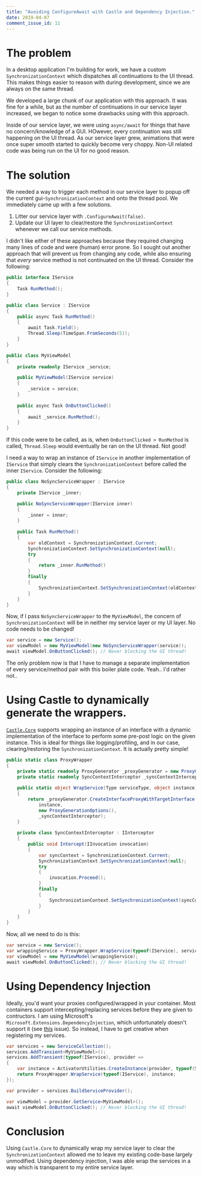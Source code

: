 ```yaml
---
title: "Avoiding ConfigureAwait with Castle and Dependency Injection."
date: 2019-04-07
comment_issue_id: 11
---
```


# The problem

In a desktop application I'm building for work, we have a custom ```SynchronizationContext``` which dispatches all continuations to the UI thread. This makes things easier to reason with during development, since we are always on the same thread.

We developed a large chunk of our application with this approach. It was fine for a while, but as the number of continuations in our service layer increased, we began to notice some drawbacks using with this approach.

Inside of our service layer, we were using ```async/await``` for things that have no concern/knowledge of a GUI. HOwever, every continuation was still happening on the UI thread. As our service layer grew, animations that were once super smooth started to quickly become very choppy. Non-UI related code was being run on the UI for no good reason.

# The solution

We needed a way to trigger each method in our service layer to popup off the current gui-```SynchronizationContext``` and onto the thread pool. We immediately came up with a few solutions.

1. Litter our service layer with ```.ConfigureAwait(false)```.
2. Update our UI layer to clear/restore the ```SynchronizationContext``` whenever we call our service methods.

I didn't like either of these approaches because they required changing many lines of code and were (human) error prone. So I sought out another approach that will prevent us from changing any code, while also ensuring that *every* service method is not continuated on the UI thread. Consider the following:

```c#
public interface IService
{
    Task RunMethod();
}

public class Service : IService
{
    public async Task RunMethod()
    {
        await Task.Yield();
        Thread.Sleep(TimeSpan.FromSeconds(5));
    }
}

public class MyViewModel
{
    private readonly IService _service;

    public MyViewModel(IService service)
    {
        _service = service;
    }
    
    public async Task OnButtonClicked()
    {
        await _service.RunMethod();
    }
}
```

If this code were to be called, as is, when ```OnButtonClicked > RunMethod``` is called, ```Thread.Sleep``` would eventually be ran on the UI thread. Not good!

I need a way to wrap an instance of ```IService``` in another implementation of ```IService``` that simply clears the ```SynchronizationContext``` before called the inner ```IService```. Consider the following:

```c#
public class NoSyncServiceWrapper : IService
{
    private IService _inner;

    public NoSyncServiceWrapper(IService inner)
    {
        _inner = inner;
    }
    
    public Task RunMethod()
    {
        var oldContext = SynchronizationContext.Current;
        SynchronizationContext.SetSynchronizationContext(null);
        try
        {
            return _inner.RunMethod()
        }
        finally
        {
            SynchronizationContext.SetSynchronizationContext(oldContext);
        }
    }
}
```

Now, if I pass ```NoSyncServiceWrapper``` to the ```MyViewModel```, the concern of ```SynchronizationContext``` will be in neither my service layer or my UI layer. No code needs to be changed!

```c#
var service = new Service();
var viewModel = new MyViewModel(new NoSyncServiceWrapper(service));
await viewModel.OnButtonClicked(); // Never blocking the UI thread!
```

The only problem now is that I have to manage a separate implementation of every service/method pair with this boiler plate code. Yeah.. I'd rather not..

# Using Castle to dynamically generate the wrappers.

[```Castle.Core```](https://www.nuget.org/packages/castle.core/) supports wrapping an instance of an interface with a dynamic implementation of the interface to perform some pre-post logic on the given instance. This is ideal for things like logging/profiling, and in our case, clearing/restoring the ```SynchronizationContext```. It is actually pretty simple!

```c#
public static class ProxyWrapper
{
    private static readonly ProxyGenerator _proxyGenerator = new ProxyGenerator();
    private static readonly SyncContextInterceptor _syncContextInterceptor = new SyncContextInterceptor();
    
    public static object WrapService(Type serviceType, object instance)
    {
        return _proxyGenerator.CreateInterfaceProxyWithTargetInterface(serviceType,
            instance,
            new ProxyGenerationOptions(),
            _syncContextInterceptor);
    }
    
    private class SyncContextInterceptor : IInterceptor
    {
        public void Intercept(IInvocation invocation)
        {
            var syncContext = SynchronizationContext.Current;
            SynchronizationContext.SetSynchronizationContext(null);
            try
            {
                invocation.Proceed();
            }
            finally
            {
                SynchronizationContext.SetSynchronizationContext(syncContext);
            }
        }
    }
}
```

Now, all we need to do is this:

```c#
var service = new Service();
var wrappingService = ProxyWrapper.WrapService(typeof(IService), service);
var viewModel = new MyViewModel(wrappingService);
await viewModel.OnButtonClicked(); // Never blocking the UI thread!
```

# Using Dependency Injection

Ideally, you'd want your proxies configured/wrapped in your container. Most containers support intercepting/replacing services before they are given to contructors. I am using Microsoft's ```Microsoft.Extensions.DependencyInjection```, which unfortunately doesn't support it (see [this](https://github.com/aspnet/Extensions/issues/1294) issue). So instead, I have to get creative when registering my services.

```c#
var services = new ServiceCollection();
services.AddTransient<MyViewModel>();
services.AddTransient(typeof(IService), provider =>
{
    var instance = ActivatorUtilities.CreateInstance(provider, typeof(Service));
    return ProxyWrapper.WrapService(typeof(IService), instance;
});

var provider = services.BuildServiceProvider();

var viewModel = provider.GetService<MyViewModel>();
await viewModel.OnButtonClicked(); // Never blocking the UI thread!
```

# Conclusion

Using ```Castle.Core``` to dynamically wrap my service layer to clear the ```SynchronizationContext``` allowed me to leave my existing code-base largely unmodified. Using dependency injection, I was able wrap the services in a way which is transparent to my entire service layer.
